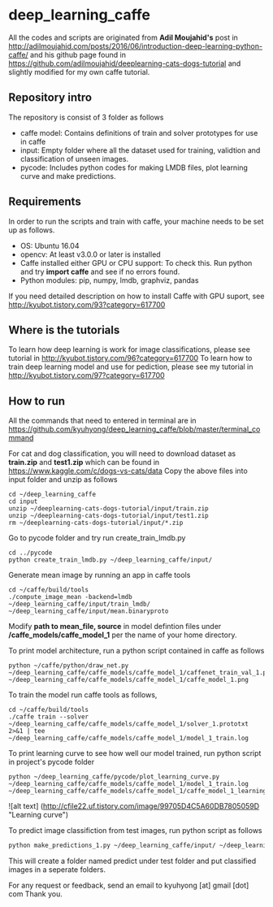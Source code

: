 # deep_learning_caffe

All the codes and scripts are originated from **Adil Moujahid's** post in http://adilmoujahid.com/posts/2016/06/introduction-deep-learning-python-caffe/ and his github page found in https://github.com/adilmoujahid/deeplearning-cats-dogs-tutorial and slightly modified for my own caffe tutorial.

## Repository intro
The repository is consist of 3 folder as follows
 - caffe model: Contains definitions of train and solver prototypes for use in caffe
 - input: Empty folder where all the dataset used for training, validtion and classification of unseen images.
 - pycode: Includes python codes for making LMDB files, plot learning curve and make predictions.

## Requirements
In order to run the scripts and train with caffe, your machine needs to be set up as follows.
 - OS: Ubuntu 16.04
 - opencv: At least v3.0.0 or later is installed
 - Caffe installed either GPU or CPU support: To check this. Run python and try **import caffe** and see if no errors found.
 - Python modules: pip, numpy, lmdb, graphviz, pandas

If you need detailed description on how to install Caffe with GPU suport, see http://kyubot.tistory.com/93?category=617700

## Where is the tutorials
To learn how deep learning is work for image classifications, please see tutorial in http://kyubot.tistory.com/96?category=617700 
To learn how to train deep learning model and use for pediction, please see my tutorial in http://kyubot.tistory.com/97?category=617700

## How to run
All the commands that need to entered in terminal are in https://github.com/kyuhyong/deep_learning_caffe/blob/master/terminal_command

For cat and dog classification, you will need to download dataset as **train.zip** and **test1.zip** which can be found in https://www.kaggle.com/c/dogs-vs-cats/data
Copy the above files into input folder and unzip as follows
```{r, engine='sh'}
cd ~/deep_learning_caffe 
cd input 
unzip ~/deeplearning-cats-dogs-tutorial/input/train.zip 
unzip ~/deeplearning-cats-dogs-tutorial/input/test1.zip 
rm ~/deeplearning-cats-dogs-tutorial/input/*.zip
```
Go to pycode folder and try run create_train_lmdb.py
```{r, engine='sh'}
cd ../pycode
python create_train_lmdb.py ~/deep_learning_caffe/input/
```
Generate mean image by running an app in caffe tools
```{r, engine='sh'}
cd ~/caffe/build/tools
./compute_image_mean -backend=lmdb ~/deep_learning_caffe/input/train_lmdb/ ~/deep_learning_caffe/input/mean.binaryproto
```
Modify **path to mean_file, source** in model defintion files under **/caffe_models/caffe_model_1** per the name of your home directory.

To print model architecture, run a python script contained in caffe as follows
```{r, engine='sh'}
python ~/caffe/python/draw_net.py ~/deep_learning_caffe/caffe_models/caffe_model_1/caffenet_train_val_1.prototxt ~/deep_learning_caffe/caffe_models/caffe_model_1/caffe_model_1.png
```
To train the model run caffe tools as follows,
```
cd ~/caffe/build/tools
./caffe train --solver ~/deep_learning_caffe/caffe_models/caffe_model_1/solver_1.prototxt 2>&1 | tee ~/deep_learning_caffe/caffe_models/caffe_model_1/model_1_train.log
```
To print learning curve to see how well our model trained, run python script in project's pycode folder
```
python ~/deep_learning_caffe/pycode/plot_learning_curve.py ~/deep_learning_caffe/caffe_models/caffe_model_1/model_1_train.log ~/deep_learning_caffe/caffe_models/caffe_model_1/caffe_model_1_learning_curve.png
```
![alt text] (http://cfile22.uf.tistory.com/image/99705D4C5A60DB7805059D "Learning curve")

To predict image classifiction from test images, run python script as follows
```sh
python make_predictions_1.py ~/deep_learning_caffe/input/ ~/deep_learning_caffe/caffe_models/caffe_model_1/ ~/deep_learning_caffe/input/test1/
```
This will create a folder named predict under test folder and put classified images in a seperate folders. 

For any request or feedback, send an email to kyuhyong [at] gmail [dot] com
Thank you.

